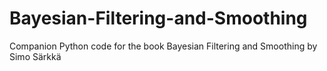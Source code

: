 # Bayesian-Filtering-and-Smoothing
Companion Python code for the book Bayesian Filtering and Smoothing by Simo Särkkä
